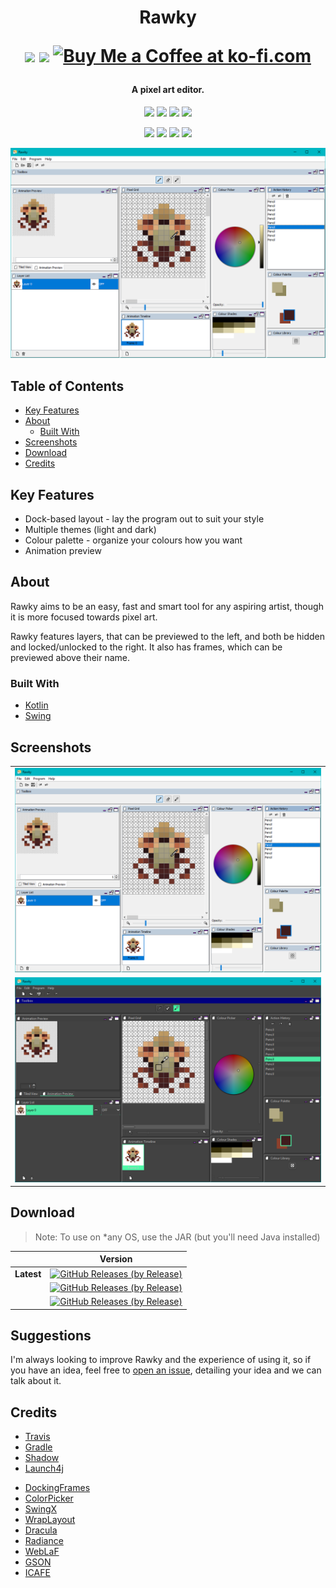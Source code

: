 <h1 align="center">
    Rawky
    <br>
    <p align="center">
        <a href="https://www.patreon.com/DeflatedPickle"><img src="https://c5.patreon.com/external/logo/become_a_patron_button@2x.png" height="24px"></a>
        <a href="https://discord.gg/X4VzEyn"><img height="48px" src="https://i.imgur.com/D5vyVzC.png"></a>
        <a href='https://ko-fi.com/Q5Q0CSWL' target='_blank'><img height='24' style='border:0px;height:24px;' src='https://az743702.vo.msecnd.net/cdn/kofi4.png?v=2' border='0' alt='Buy Me a Coffee at ko-fi.com'/></a>
    </p>
</h1>

<h4 align="center">A pixel art editor.</h4>

<p align="center">
    <a href="http://hits.dwyl.io/DeflatedPickle/Rawky"><img src="http://hits.dwyl.io/DeflatedPickle/Rawky.svg"></a>
    <a href="https://github.com/DeflatedPickle/Rawky/commits/master"><img src="https://img.shields.io/github/last-commit/DeflatedPickle/Rawky.svg"></a>
    <a href="https://travis-ci.org/DeflatedPickle/Rawky"><img src="https://travis-ci.org/DeflatedPickle/Rawky.svg?branch=master"></a>
    <a href="https://codeclimate.com/github/DeflatedPickle/Rawky/maintainability"><img src="https://api.codeclimate.com/v1/badges/b5f7de56e73e0c459a9e/maintainability"></a>
</p>

<p align="center">
    <img src="https://sloc.xyz/github/DeflatedPickle/Rawky/?category=blanks">
    <img src="https://sloc.xyz/github/DeflatedPickle/Rawky/?category=code">
    <img src="https://sloc.xyz/github/DeflatedPickle/Rawky/?category=comments">
    <img src="https://sloc.xyz/github/DeflatedPickle/Rawky/?category=lines">
</p>

<p align="center"><img src="https://raw.githubusercontent.com/DeflatedPickle/Rawky/master/.github/images/Rawky.png"></p>

## Table of Contents
- [Key Features](#key-features)
- [About](#about)
    - [Built With](#built-with)
- [Screenshots](#screenshots)
- [Download](#download)
- [Credits](#credits)

## Key Features
- Dock-based layout - lay the program out to suit your style
- Multiple themes (light and dark)
- Colour palette - organize your colours how you want
- Animation preview

## About
Rawky aims to be an easy, fast and smart tool for any aspiring artist, though it is more focused towards pixel art.

Rawky features layers, that can be previewed to the left, and both be hidden and locked/unlocked to the right.
It also has frames, which can be previewed above their name.

### Built With
- [Kotlin](https://kotlinlang.org/)
- [Swing](https://en.wikipedia.org/wiki/Swing_(Java\\))

## Screenshots
||
|---|
|![Windows 10](.github/images/Rawky.png)|
|![Substance Graphite Electric](.github/images/Rawky_Substance_Graphite_Electric.png)|

## Download
> Note: To use on *any OS, use the JAR (but you'll need Java installed)

| | Version |
|---|---|
| **Latest** | [![GitHub Releases (by Release)](https://img.shields.io/github/downloads/DeflatedPickle/Rawky/v0.3.6-alpha/total.svg)](https://github.com/DeflatedPickle/Rawky/releases/tag/v0.3.6-alpha) |
| | [![GitHub Releases (by Release)](https://img.shields.io/github/downloads/DeflatedPickle/Rawky/v0.1.1-alpha/total.svg)](https://github.com/DeflatedPickle/Rawky/releases/tag/v0.1.1-alpha) |
| | [![GitHub Releases (by Release)](https://img.shields.io/github/downloads/DeflatedPickle/Rawky/v0.1.0-alpha/total.svg)](https://github.com/DeflatedPickle/Rawky/releases/tag/v0.1.0-alpha) |

## Suggestions
I'm always looking to improve Rawky and the experience of using it, so if you have an idea, feel free to [open an issue](https://github.com/DeflatedPickle/Rawky/issues/new), detailing your idea and we can talk about it.

## Credits
- [Travis](https://travis-ci.org/)
- [Gradle](https://gradle.org/)
- [Shadow](https://github.com/johnrengelman/shadow)
- [Launch4j](http://launch4j.sourceforge.net/)
* [DockingFrames](https://github.com/Benoker/DockingFrames)
* [ColorPicker](https://mvnrepository.com/artifact/org.drjekyll/colorpicker)
* [SwingX](https://mvnrepository.com/artifact/org.swinglabs/swingx)
* [WrapLayout](https://github.com/DeflatedPickle/WrapLayout)
* [Dracula](https://github.com/bulenkov/Darcula)
* [Radiance](https://github.com/kirill-grouchnikov/radiance)
* [WebLaF](https://github.com/mgarin/weblaf)
* [GSON](https://github.com/google/gson)
* [ICAFE](https://github.com/dragon66/icafe)
